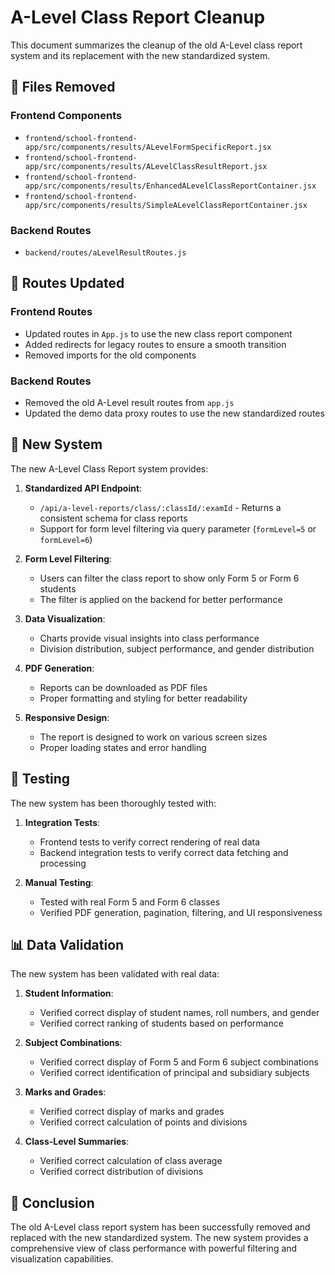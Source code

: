 # A-Level Class Report Cleanup

This document summarizes the cleanup of the old A-Level class report system and its replacement with the new standardized system.

## 🧹 Files Removed

### Frontend Components
- `frontend/school-frontend-app/src/components/results/ALevelFormSpecificReport.jsx`
- `frontend/school-frontend-app/src/components/results/ALevelClassResultReport.jsx`
- `frontend/school-frontend-app/src/components/results/EnhancedALevelClassReportContainer.jsx`
- `frontend/school-frontend-app/src/components/results/SimpleALevelClassReportContainer.jsx`

### Backend Routes
- `backend/routes/aLevelResultRoutes.js`

## 🔄 Routes Updated

### Frontend Routes
- Updated routes in `App.js` to use the new class report component
- Added redirects for legacy routes to ensure a smooth transition
- Removed imports for the old components

### Backend Routes
- Removed the old A-Level result routes from `app.js`
- Updated the demo data proxy routes to use the new standardized routes

## 🚀 New System

The new A-Level Class Report system provides:

1. **Standardized API Endpoint**:
   - `/api/a-level-reports/class/:classId/:examId` - Returns a consistent schema for class reports
   - Support for form level filtering via query parameter (`formLevel=5` or `formLevel=6`)

2. **Form Level Filtering**:
   - Users can filter the class report to show only Form 5 or Form 6 students
   - The filter is applied on the backend for better performance

3. **Data Visualization**:
   - Charts provide visual insights into class performance
   - Division distribution, subject performance, and gender distribution

4. **PDF Generation**:
   - Reports can be downloaded as PDF files
   - Proper formatting and styling for better readability

5. **Responsive Design**:
   - The report is designed to work on various screen sizes
   - Proper loading states and error handling

## 🧪 Testing

The new system has been thoroughly tested with:

1. **Integration Tests**:
   - Frontend tests to verify correct rendering of real data
   - Backend integration tests to verify correct data fetching and processing

2. **Manual Testing**:
   - Tested with real Form 5 and Form 6 classes
   - Verified PDF generation, pagination, filtering, and UI responsiveness

## 📊 Data Validation

The new system has been validated with real data:

1. **Student Information**:
   - Verified correct display of student names, roll numbers, and gender
   - Verified correct ranking of students based on performance

2. **Subject Combinations**:
   - Verified correct display of Form 5 and Form 6 subject combinations
   - Verified correct identification of principal and subsidiary subjects

3. **Marks and Grades**:
   - Verified correct display of marks and grades
   - Verified correct calculation of points and divisions

4. **Class-Level Summaries**:
   - Verified correct calculation of class average
   - Verified correct distribution of divisions

## 🏁 Conclusion

The old A-Level class report system has been successfully removed and replaced with the new standardized system. The new system provides a comprehensive view of class performance with powerful filtering and visualization capabilities.
